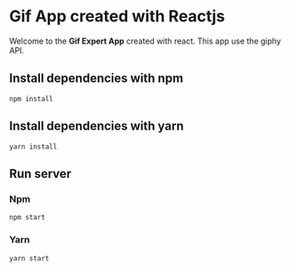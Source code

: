 # Gif App created with Reactjs

Welcome to the **Gif Expert App** created with react.
This app use the giphy API.

## Install dependencies with npm

```
npm install
```

## Install dependencies with yarn

```
yarn install
```

## Run server

### Npm

```
npm start
```

### Yarn

```
yarn start
```
